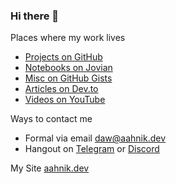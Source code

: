 ### Hi there 👋

Places where my work lives

- [Projects on GitHub](https://github.com/aahnik?tab=repositories)
- [Notebooks on Jovian](https://jovian.ai/aahnik/notebooks)
- [Misc on GitHub Gists](https://gist.github.com/aahnik)
- [Articles on Dev.to](https://dev.to/aahnik)
- [Videos on YouTube](https://www.youtube.com/c/aahnik)

Ways to contact me

- Formal via email daw@aahnik.dev
- Hangout on [Telegram](https://telegram.me/aahniks_code_discussion) or [Discord](https://discord.gg/PvcMKHWTDs)

My Site [aahnik.dev](https://aahnik.dev)
